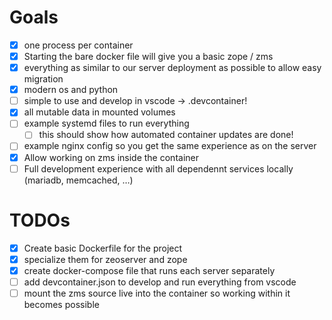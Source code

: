# Goals

- [x] one process per container
- [X] Starting the bare docker file will give you a basic zope / zms
- [x] everything as similar to our server deployment as possible to allow easy migration
- [x] modern os and python
- [ ] simple to use and develop in vscode -> .devcontainer!
- [x] all mutable data in mounted volumes
- [ ] example systemd files to run everything
  - [ ] this should show how automated container updates are done!
- [ ] example nginx config so you get the same experience as on the server
- [x] Allow working on zms inside the container
- [ ] Full development experience with all dependennt services locally (mariadb, memcached, …)

# TODOs

- [x] Create basic Dockerfile for the project
- [x] specialize them for zeoserver and zope
- [x] create docker-compose file that runs each server separately
- [ ] add devcontainer.json to develop and run everything from vscode
- [ ] mount the zms source live into the container so working within it becomes possible
